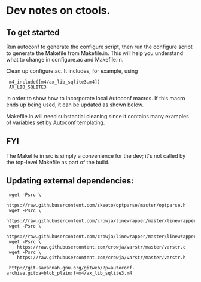 # Dev notes on ctools.

## To get started

Run autoconf to generate the configure script, then run the configure script to
generate the Makefile from Makefile.in. This will help you understand what to
change in configure.ac and Makefile.in.

Clean up configure.ac. It includes, for example, using

     m4_include([m4/ax_lib_sqlite3.m4])
     AX_LIB_SQLITE3

in order to show how to incorporate local Autoconf macros. If this macro ends up
being used, it can be updated as shown below.

Makefile.in will need substantial cleaning since it contains many examples of
variables set by Autoconf templating.

## FYI

The Makefile in src is simply a convenience for the dev; it's not called by the
top-level Makefile as part of the build.

## Updating external dependencies:

     wget -Psrc \
        https://raw.githubusercontent.com/skeeto/optparse/master/optparse.h
     wget -Psrc \
        https://raw.githubusercontent.com/crowja/linewrapper/master/linewrapper.c
     wget -Psrc \
        https://raw.githubusercontent.com/crowja/linewrapper/master/linewrapper.h
     wget -Psrc \
        https://raw.githubusercontent.com/crowja/varstr/master/varstr.c
     wget -Psrc \
        https://raw.githubusercontent.com/crowja/varstr/master/varstr.h

     http://git.savannah.gnu.org/gitweb/?p=autoconf-archive.git;a=blob_plain;f=m4/ax_lib_sqlite3.m4

